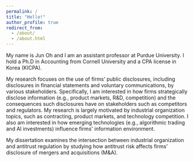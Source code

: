 ```yaml
---
permalink: /
title: "Hello!"
author_profile: true
redirect_from: 
  - /about/
  - /about.html
---
```



My name is Jun Oh and I am an assistant professor at Purdue University. I hold a Ph.D in Accounting from Cornell University and a CPA license in Korea (KICPA).

My research focuses on the use of firms’ public disclosures, including disclosures in financial statements and voluntary communications, by various stakeholders. 
Specifically, I am interested in how firms strategically disclose information (e.g., product markets, R&D, competition) and the consequences such disclosures have on stakeholders such as competitors and regulators. 
My research is largely motivated by industrial organization topics, such as contracting, product markets, and technology competition. 
I also am interested in how emerging technologies (e.g., algorithmic trading and AI investments) influence firms' information environment. 

My dissertation examines the intersection between industrial organization and antitrust regulation by studying how antitrust risk affects firms’ disclosure of mergers and acquisitions (M&A).

<script type="text/javascript" id="clustrmaps" src="//cdn.clustrmaps.com/map_v2.js?cl=ffffff&w=70&t=n&d=RMSvqEXZDNxGKMwY9IRg8QIkEpAIvhA8kEF4EKjMN7M&co=ffffff&ct=ffffff&cmo=ffffff&cmn=ffffff"></script>

